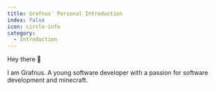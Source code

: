 ```yaml
---
title: Grafnus' Personal Introduction
index: false
icon: circle-info
category:
  - Introduction
---
```


Hey there :wave:

I am Grafnus. A young software developer with a passion for software development and minecraft.